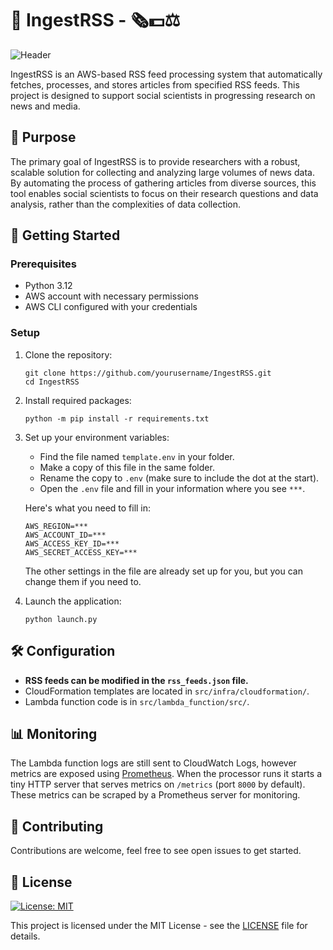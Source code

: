 # 🚀 IngestRSS - 🗞️💵⚖️

![Header](wallpaper.png)

IngestRSS is an AWS-based RSS feed processing system that automatically fetches, processes, and stores articles from specified RSS feeds. This project is designed to support social scientists in progressing research on news and media.

## 🎯 Purpose

The primary goal of IngestRSS is to provide researchers with a robust, scalable solution for collecting and analyzing large volumes of news data. By automating the process of gathering articles from diverse sources, this tool enables social scientists to focus on their research questions and data analysis, rather than the complexities of data collection.

## 🚀 Getting Started

### Prerequisites

- Python 3.12
- AWS account with necessary permissions
- AWS CLI configured with your credentials

### Setup

1. Clone the repository:
   ```
   git clone https://github.com/yourusername/IngestRSS.git
   cd IngestRSS
   ```

2. Install required packages:
   ```
   python -m pip install -r requirements.txt
   ```

3. Set up your environment variables:
   - Find the file named `template.env` in your folder.
   - Make a copy of this file in the same folder.
   - Rename the copy to `.env` (make sure to include the dot at the start).
   - Open the `.env` file and fill in your information where you see `***`.
   
   Here's what you need to fill in:
   ```
   AWS_REGION=***
   AWS_ACCOUNT_ID=***
   AWS_ACCESS_KEY_ID=***
   AWS_SECRET_ACCESS_KEY=***
   ```
   
   The other settings in the file are already set up for you, but you can change them if you need to.

4. Launch the application:
   ```
   python launch.py
   ```

## 🛠️ Configuration

- **RSS feeds can be modified in the `rss_feeds.json` file.**
- CloudFormation templates are located in `src/infra/cloudformation/`.
- Lambda function code is in `src/lambda_function/src/`.

## 📊 Monitoring

The Lambda function logs are still sent to CloudWatch Logs, however metrics are
exposed using [Prometheus](https://prometheus.io/). When the processor runs it
starts a tiny HTTP server that serves metrics on `/metrics` (port `8000` by
default). These metrics can be scraped by a Prometheus server for monitoring.

## 🤝 Contributing

Contributions are welcome, feel free to see open issues to get started. 


## 📄 License

[![License: MIT](https://img.shields.io/badge/License-MIT-green.svg)](https://opensource.org/licenses/MIT)

This project is licensed under the MIT License - see the [LICENSE](LICENSE) file for details.

